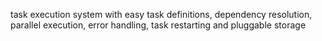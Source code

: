 task execution system with easy task definitions, dependency resolution, parallel execution, error handling, task restarting and pluggable storage
